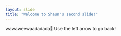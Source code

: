 ```yaml
---
layout: slide
title: "Welcome to Shaun's second slide!"
---
```

wawaweewaadadada:tada:
Use the left arrow to go back!
